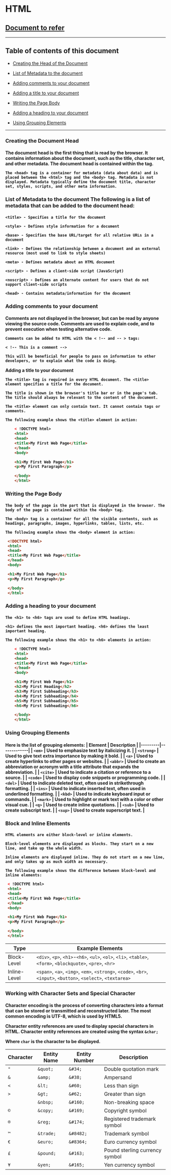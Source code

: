 # HTML

## [Document to refer](../School%20Notes/Tut01.pptx)
----------------------------------------------------------------------------------------------------------------------------------------------------------------------------------------------

## Table of contents of this document
- [Creating the Head of the Document](#1)

- [List of Metadata to the document](#2)

- [Adding comments to your document](#3)

- [Adding a title to your document](#4)

- [Writing the Page Body](#5)

- [Adding a heading to your document](#6)

- [Using Grouping Elements](#7)




-----------------------------------------------

<h3 id= "1"> Creating the Document Head
<h4>
    The document head is the first thing that is read by the browser. It contains information about the document, such as the title, character set, and other metadata. The document head is contained within the <head> tag.

    The <head> tag is a container for metadata (data about data) and is placed between the <html> tag and the <body> tag. Metadata is not displayed. Metadata typically define the document title, character set, styles, scripts, and other meta information.

<h3 id ="2"> List of Metadata to the document
    The following is a list of metadata that can be added to the document head:

<h4>

    <title> - Specifies a title for the document

    <style> - Defines style information for a document

    <base> - Specifies the base URL/target for all relative URLs in a document

    <link> - Defines the relationship between a document and an external resource (most used to link to style sheets)

    <meta> - Defines metadata about an HTML document

    <script> - Defines a client-side script (JavaScript)

    <noscript> - Defines an alternate content for users that do not support client-side scripts

    <head> - Contains metadata/information for the document

<h3 id = "3"> Adding comments to your document

<h4>
 Comments are not displayed in the browser, but can be read by anyone viewing the source code. Comments are used to explain code, and to prevent execution when testing alternative code.
    

    Comments can be added to HTML with the < !-- and -- > tags:

    < !-- This is a comment -->

    This will be beneficial for people to pass on information to other developers, or to explain what the code is doing.

 Adding a title to your document

   
    The <title> tag is required in every HTML document. The <title> element specifies a title for the document.

    The title is shown in the browser's title bar or in the page's tab. The title should always be relevant to the content of the document.

    The <title> element can only contain text. It cannot contain tags or comments.

    The following example shows the <title> element in action:

``` HTML
    < !DOCTYPE html>
    <html>
    <head>
    <title>My First Web Page</title>
    </head>
    <body>

    <h1>My First Web Page</h1>
    <p>My First Paragraph</p>

    </body>
    </html>

```

<h3 id = "4"> Writing the Page Body

<h4>


    The body of the page is the part that is displayed in the browser. The body of the page is contained within the <body> tag.

    The <body> tag is a container for all the visible contents, such as headings, paragraphs, images, hyperlinks, tables, lists, etc.

    The following example shows the <body> element in action:

``` HTML
 <!DOCTYPE html>
 <html>
 <head>
 <title>My First Web Page</title>
 </head>
 <body>

 <h1>My First Web Page</h1>
 <p>My First Paragraph</p>

 </body>
 </html>
 ```


<h3 id = "5"> Adding a heading to your document

<h4>

    The <h1> to <h6> tags are used to define HTML headings.

    <h1> defines the most important heading. <h6> defines the least important heading.

    The following example shows the <h1> to <h6> elements in action:

``` HTML
    < !DOCTYPE html>
    <html>
    <head>
    <title>My First Web Page</title>
    </head>
    <body>

    <h1>My First Web Page</h1>
    <h2>My First Heading</h2>
    <h3>My First Subheading</h3>
    <h4>My First Subheading</h4>
    <h5>My First Subheading</h5>
    <h6>My First Subheading</h6>

    </body>
    </html>

```

<h3 id = "6"> Using Grouping Elements

<h4>


Here is the list of grouping elements:
| Element | Description |
|---------|-------------|
| `<em>` | Used to emphasize text by italicizing it. |
| `<strong>` | Used to give text extra importance by making it bold. |
| `<a>` | Used to create hyperlinks to other pages or websites. |
| `<abbr>` | Used to create an abbreviation or acronym with a title attribute that expands the abbreviation. |
| `<cite>` | Used to indicate a citation or reference to a source. |
| `<code>` | Used to display code snippets or programming code. |
| `<del>` | Used to indicate deleted text, often used in strikethrough formatting. |
| `<ins>` | Used to indicate inserted text, often used in underlined formatting. |
| `<kbd>` | Used to indicate keyboard input or commands. |
| `<mark>` | Used to highlight or mark text with a color or other visual cue. |
| `<q>` | Used to create inline quotations. |
| `<sub>` | Used to create subscript text. |
| `<sup>` | Used to create superscript text. |



<h3 id = "7"> Block and Inline Elements
    
 <h4>
    
    HTML elements are either block-level or inline elements.

    Block-level elements are displayed as blocks. They start on a new line, and take up the whole width.

    Inline elements are displayed inline. They do not start on a new line, and only takes up as much width as necessary.

    The following example shows the difference between block-level and inline elements:

``` HTML
 < !DOCTYPE html>
 <html>
 <head>
 <title>My First Web Page</title>
 </head>
 <body>

 <h1>My First Web Page</h1>
 <p>My First Paragraph</p>

 </body>
 </html>
```

| Type | Example Elements |
|------|-----------------|
| Block-Level | `<div>`, `<p>`, `<h1>`-`<h6>`, `<ul>`, `<ol>`, `<li>`, `<table>`, `<form>`, `<blockquote>`, `<pre>`, `<hr>` |
| Inline-Level | `<span>`, `<a>`, `<img>`, `<em>`, `<strong>`, `<code>`, `<br>`, `<input>`, `<button>`, `<select>`, `<textarea>` |


<h3 id = "8"> Working with Character Sets and Special Character

<h4>

Character encoding is the process of converting characters into a format that can be stored or transmitted and reconstructed later. The most common encoding is UTF-8, which is used by HTML5.

Character entity references are used to display special characters in HTML. Character entity references are created using the syntax `&char;`

Where `char` is the character to be displayed.

| Character | Entity Name | Entity Number | Description |
|-----------|-------------|---------------|-------------|
| `"` | `&quot;` | `&#34;` | Double quotation mark |
| `&` | `&amp;` | `&#38;` | Ampersand |
| `<` | `&lt;` | `&#60;` | Less than sign |
| `>` | `&gt;` | `&#62;` | Greater than sign |
| ` ` | `&nbsp;` | `&#160;` | Non-breaking space |
| `©` | `&copy;` | `&#169;` | Copyright symbol |
| `®` | `&reg;` | `&#174;` | Registered trademark symbol |
| `™` | `&trade;` | `&#8482;` | Trademark symbol |
| `€` | `&euro;` | `&#8364;` | Euro currency symbol |
| `£` | `&pound;` | `&#163;` | Pound sterling currency symbol |
| `¥` | `&yen;` | `&#165;` | Yen currency symbol |
